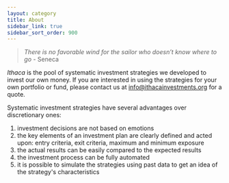 ```yaml
---
layout: category
title: About
sidebar_link: true
sidebar_sort_order: 900
---
```


> _There is no favorable wind for the sailor who doesn’t know where to go_ - Seneca

_Ithaca_ is the pool of systematic investment strategies we developed to invest our own money. If you are interested in using the strategies for your own portfolio or fund, please contact us at <info@ithacainvestments.org> for a quote.
<br>

Systematic investment strategies have several advantages over discretionary ones:
1. investment decisions are not based on emotions
2. the key elements of an investment plan are clearly defined and acted upon: entry criteria, exit criteria, maximum and minimum exposure
3. the actual results can be easily compared to the expected results
4. the investment process can be fully automated
5. it is possible to simulate the strategies using past data to get an idea of the strategy's characteristics
